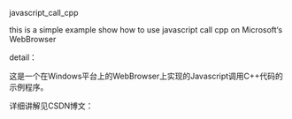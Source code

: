 javascript_call_cpp

this is a simple example show how to use javascript call cpp on Microsoft‘s WebBrowser

detail：

这是一个在Windows平台上的WebBrowser上实现的Javascript调用C++代码的示例程序。

详细讲解见CSDN博文：

